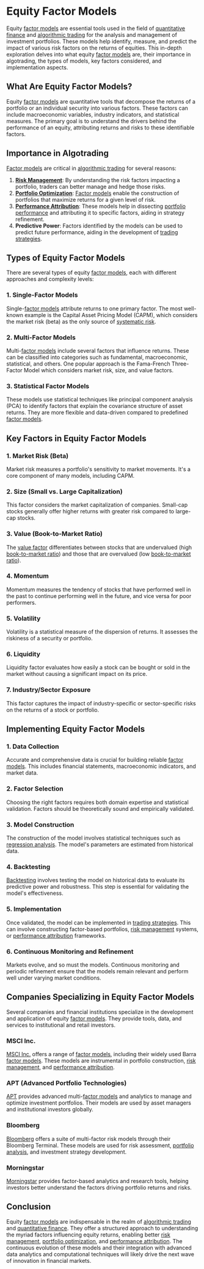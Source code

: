 # Equity Factor Models

Equity [factor models](../f/factor_models.md) are essential tools used in the field of [quantitative finance](../q/quantitative_finance.md) and [algorithmic trading](../a/algorithmic_trading.md) for the analysis and management of investment portfolios. These models help identify, measure, and predict the impact of various risk factors on the returns of equities. This in-depth exploration delves into what equity [factor models](../f/factor_models.md) are, their importance in algotrading, the types of models, key factors considered, and implementation aspects.

## What Are Equity Factor Models?

Equity [factor models](../f/factor_models.md) are quantitative tools that decompose the returns of a portfolio or an individual security into various factors. These factors can include macroeconomic variables, industry indicators, and statistical measures. The primary goal is to understand the drivers behind the performance of an equity, attributing returns and risks to these identifiable factors.

## Importance in Algotrading

[Factor models](../f/factor_models.md) are critical in [algorithmic trading](../a/algorithmic_trading.md) for several reasons:

1. **[Risk Management](../r/risk_management.md)**: By understanding the risk factors impacting a portfolio, traders can better manage and hedge those risks.
2. **[Portfolio Optimization](../p/portfolio_optimization.md)**: [Factor models](../f/factor_models.md) enable the construction of portfolios that maximize returns for a given level of risk.
3. **[Performance Attribution](../p/performance_attribution.md)**: These models help in dissecting [portfolio performance](../p/portfolio_performance.md) and attributing it to specific factors, aiding in strategy refinement.
4. **Predictive Power**: Factors identified by the models can be used to predict future performance, aiding in the development of [trading strategies](../t/trading_strategies.md).

## Types of Equity Factor Models

There are several types of equity [factor models](../f/factor_models.md), each with different approaches and complexity levels:

### 1. **Single-Factor Models**

Single-[factor models](../f/factor_models.md) attribute returns to one primary factor. The most well-known example is the Capital Asset Pricing Model (CAPM), which considers the market risk (beta) as the only source of [systematic risk](../s/systematic_risk.md).

### 2. **Multi-Factor Models**

Multi-[factor models](../f/factor_models.md) include several factors that influence returns. These can be classified into categories such as fundamental, macroeconomic, statistical, and others. One popular approach is the Fama-French Three-Factor Model which considers market risk, size, and value factors.

### 3. **Statistical Factor Models**

These models use statistical techniques like principal component analysis (PCA) to identify factors that explain the covariance structure of asset returns. They are more flexible and data-driven compared to predefined [factor models](../f/factor_models.md).

## Key Factors in Equity Factor Models

### 1. **Market Risk (Beta)**

Market risk measures a portfolio's sensitivity to market movements. It's a core component of many models, including CAPM.

### 2. **Size (Small vs. Large Capitalization)**

This factor considers the market capitalization of companies. Small-cap stocks generally offer higher returns with greater risk compared to large-cap stocks.

### 3. **Value (Book-to-Market Ratio)**

The [value factor](../v/value_factor.md) differentiates between stocks that are undervalued (high [book-to-market ratio](../b/book-to-market_ratio.md)) and those that are overvalued (low [book-to-market ratio](../b/book-to-market_ratio.md)).

### 4. **Momentum**

Momentum measures the tendency of stocks that have performed well in the past to continue performing well in the future, and vice versa for poor performers.

### 5. **Volatility**

Volatility is a statistical measure of the dispersion of returns. It assesses the riskiness of a security or portfolio.

### 6. **Liquidity**

Liquidity factor evaluates how easily a stock can be bought or sold in the market without causing a significant impact on its price.

### 7. **Industry/Sector Exposure**

This factor captures the impact of industry-specific or sector-specific risks on the returns of a stock or portfolio.

## Implementing Equity Factor Models

### 1. **Data Collection**

Accurate and comprehensive data is crucial for building reliable [factor models](../f/factor_models.md). This includes financial statements, macroeconomic indicators, and market data.

### 2. **Factor Selection**

Choosing the right factors requires both domain expertise and statistical validation. Factors should be theoretically sound and empirically validated.

### 3. **Model Construction**

The construction of the model involves statistical techniques such as [regression analysis](../r/regression_analysis.md). The model's parameters are estimated from historical data.

### 4. **Backtesting**

[Backtesting](../b/backtesting.md) involves testing the model on historical data to evaluate its predictive power and robustness. This step is essential for validating the model's effectiveness.

### 5. **Implementation**

Once validated, the model can be implemented in [trading strategies](../t/trading_strategies.md). This can involve constructing factor-based portfolios, [risk management](../r/risk_management.md) systems, or [performance attribution](../p/performance_attribution.md) frameworks.

### 6. **Continuous Monitoring and Refinement**

Markets evolve, and so must the models. Continuous monitoring and periodic refinement ensure that the models remain relevant and perform well under varying market conditions.

## Companies Specializing in Equity Factor Models

Several companies and financial institutions specialize in the development and application of equity [factor models](../f/factor_models.md). They provide tools, data, and services to institutional and retail investors.

### MSCI Inc.

[MSCI Inc.](https://www.msci.com/) offers a range of [factor models](../f/factor_models.md), including their widely used Barra [factor models](../f/factor_models.md). These models are instrumental in portfolio construction, [risk management](../r/risk_management.md), and [performance attribution](../p/performance_attribution.md).

### APT (Advanced Portfolio Technologies)

[APT](https://www.apt.com/) provides advanced multi-[factor models](../f/factor_models.md) and analytics to manage and optimize investment portfolios. Their models are used by asset managers and institutional investors globally.

### Bloomberg

[Bloomberg](https://www.bloomberg.com/) offers a suite of multi-factor risk models through their Bloomberg Terminal. These models are used for risk assessment, [portfolio analysis](../p/portfolio_analysis.md), and investment strategy development.

### Morningstar

[Morningstar](https://www.morningstar.com/) provides factor-based analytics and research tools, helping investors better understand the factors driving portfolio returns and risks.

## Conclusion

Equity [factor models](../f/factor_models.md) are indispensable in the realm of [algorithmic trading](../a/algorithmic_trading.md) and [quantitative finance](../q/quantitative_finance.md). They offer a structured approach to understanding the myriad factors influencing equity returns, enabling better [risk management](../r/risk_management.md), [portfolio optimization](../p/portfolio_optimization.md), and [performance attribution](../p/performance_attribution.md). The continuous evolution of these models and their integration with advanced data analytics and computational techniques will likely drive the next wave of innovation in financial markets.
